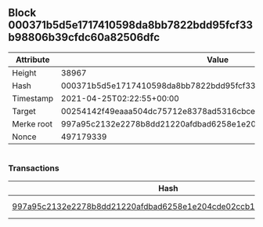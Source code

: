 ## Block 000371b5d5e1717410598da8bb7822bdd95fcf33b98806b39cfdc60a82506dfc

Attribute | Value
--- | ---
Height | 38967
Hash | 000371b5d5e1717410598da8bb7822bdd95fcf33b98806b39cfdc60a82506dfc
Timestamp | 2021-04-25T02:22:55+00:00
Target | 00254142f49eaaa504dc75712e8378ad5316cbcead634704b3734b6271167cc4
Merke root | 997a95c2132e2278b8dd21220afdbad6258e1e204cde02ccb14c655d914c9104
Nonce | 497179339

```

```

### Transactions

Hash | Amount
--- | ---
[997a95c2132e2278b8dd21220afdbad6258e1e204cde02ccb14c655d914c9104](997a95c2132e2278b8dd21220afdbad6258e1e204cde02ccb14c655d914c9104.md) | 10.00000000 SKEPTI 
